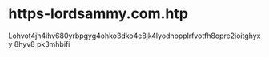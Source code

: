 # https-lordsammy.com.htp
Lohvot4jh4ihv680yrbpgyg4ohko3dko4e8jk4lyodhopplrfvotfh8opre2ioitghyxy 8hyv8 pk3mhbifi
